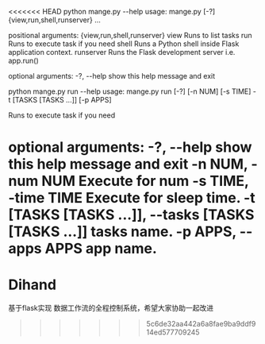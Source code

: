 <<<<<<< HEAD
python mange.py --help
usage: mange.py [-?] {view,run,shell,runserver} ...

positional arguments:
  {view,run,shell,runserver}
    view                Runs to list tasks
    run                 Runs to execute task if you need
    shell               Runs a Python shell inside Flask application context.
    runserver           Runs the Flask development server i.e. app.run()

optional arguments:
  -?, --help            show this help message and exit

python mange.py run --help
usage: mange.py run [-?] [-n NUM] [-s TIME] -t [TASKS [TASKS ...]] [-p APPS]

Runs to execute task if you need

optional arguments:
  -?, --help            show this help message and exit
  -n NUM, -num NUM      Execute for num
  -s TIME, -time TIME   Execute for sleep time.
  -t [TASKS [TASKS ...]], --tasks [TASKS [TASKS ...]]
                        tasks name.
  -p APPS, --apps APPS  app name.
=======
# Dihand
基于flask实现 数据工作流的全程控制系统，希望大家协助一起改进
>>>>>>> 5c6de32aa442a6a8fae9ba9ddf914ed577709245
